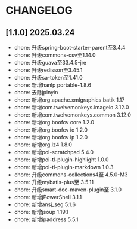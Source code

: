 # CHANGELOG

## [1.1.0] 2025.03.24

- chore: 升级spring-boot-starter-parent至3.4.4
- chore: 升级commons-csv至1.14.0
- chore: 升级guava至33.4.5-jre
- chore: 升级redisson至3.45.1
- chore: 升级sa-token至1.41.0
- chore: 新增hanlp portable-1.8.6
- chore: 去除jpinyin
- chore: 新增org.apache.xmlgraphics.batik 1.17
- chore: 新增com.twelvemonkeys.imageio 3.12.0
- chore: 新增com.twelvemonkeys.common 3.12.0
- chore: 新增org.boofcv core 1.2.0
- chore: 新增org.boofcv io 1.2.0
- chore: 新增org.boofcv ip 1.2.0
- chore: 新增org.lz4 1.8.0
- chore: 新增poi-scratchpad 5.4.0
- chore: 新增poi-tl-plugin-highlight 1.0.0
- chore: 新增poi-tl-plugin-markdown 1.0.3
- chore: 升级commons-collections4至 4.5.0-M3
- chore: 升级mybatis-plus至 3.5.11
- chore: 升级smart-doc-maven-plugin至 3.1.0
- chore: 新增jPowerShell 3.1.1
- chore: 新增ansj_seg 5.1.6
- chore: 新增jsoup 1.19.1
- chore: 新增ipaddress 5.5.1